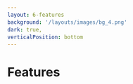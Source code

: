 ```yaml
---
layout: 6-features
background: '/layouts/images/bg_4.png'
dark: true,
verticalPosition: bottom
---
```


# Features

<template v-slot:feature-1>

### Out-Of-The-Box Support

<div class="-mx-6 flex gap-4 pt-4">
  <div class="flex flex-col">
    <img class="w-[50px]" src="../layouts/images/logos/vite.svg" alt="Vite Logo">
    Vite
  </div>

  <div class="flex flex-col">
    <img class="w-[50px]" src="../layouts/images/logos/vitest.svg" alt="Vitest Logo">
    Vitest
  </div>
  <div class="flex flex-col items-center">
    <img class="w-[50px]" src="../layouts/images/logos/playwright.svg" alt="Playwright Logo">
    Playwright
  </div>
</div>

</template>
<template v-slot:feature-2>

### BFF-Architektur

Durch Nitro eigenes Backend und API Routing


</template>

<template v-slot:feature-3>

### Markdown & Single File Components (SFC)

Neues Konzept zum Schreiben von Angular Komponenten & First Level Markdown Support


</template>


<template v-slot:feature-4>

### Server-Side Data Fetching

Daten direkt beim Rendern der Seiten fetchen und ausliefern

</template>
<template v-slot:feature-5>

### Hybrides SSG und SSR

Bietet direkten Support für Server Side Rendering und Static-Site-Generation


</template>

<template v-slot:feature-6>

### File-Based Routing

Eigener Router auf Basis der Datei- und Ordnerstruktur


</template>

